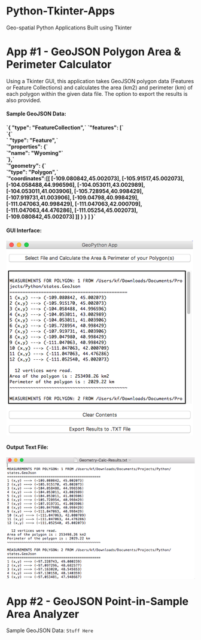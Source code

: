 # Python-Tkinter-Apps
Geo-spatial Python Applications Built using Tkinter

# App #1 - GeoJSON Polygon Area & Perimeter Calculator

Using a Tkinter GUI, this application takes GeoJSON polygon data (Features or Feature Collections) and calculates the area (km2) and perimeter (km) of each polygon within the given data file. The option to export the results is also provided.

<h4>Sample GeoJSON Data:<h4>
`{
  "type": "FeatureCollection",`
  `"features": [`<br>
    `{`<br>
     ` "type": "Feature",`<br>
      `"properties": {`<br>
	`"name": "Wyoming"`<br>
	`},`<br>
      `"geometry": {`<br>
        `"type": "Polygon",`<br>
	`"coordinates":[[
	[-109.080842,45.002073],
	[-105.91517,45.002073],
	[-104.058488,44.996596],
	[-104.053011,43.002989],
	[-104.053011,41.003906],
	[-105.728954,40.998429],
	[-107.919731,41.003906],
	[-109.04798,40.998429],
	[-111.047063,40.998429],
	[-111.047063,42.000709],
	[-111.047063,44.476286],
	[-111.05254,45.002073],
	[-109.080842,45.002073]
	]]
      }
    }
  ]
}`

<h4>GUI Interface:<h4>

<img src="https://github.com/fitzpk/Python-Tkinter-Apps/blob/master/images/geocalc-gui.png"/>

<h4>Output Text File:<h4>

<img src="https://github.com/fitzpk/Python-Tkinter-Apps/blob/master/images/geocalc-output.png"/>

# App #2 - GeoJSON Point-in-Sample Area Analyzer

Sample GeoJSON Data:
`Stuff Here`
